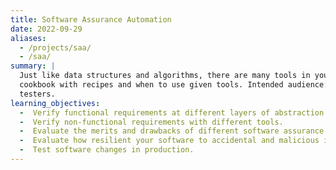 ```yaml
---
title: Software Assurance Automation
date: 2022-09-29
aliases:
  - /projects/saa/
  - /saa/
summary: |
  Just like data structures and algorithms, there are many tools in your toolbox for verifying software. This is a
  cookbook with recipes and when to use given tools. Intended audience: software engineers, software engineering
  testers.
learning_objectives:
  -  Verify functional requirements at different layers of abstraction.
  -  Verify non-functional requirements with different tools.
  -  Evaluate the merits and drawbacks of different software assurance automation strategies.
  -  Evaluate how resilient your software to accidental and malicious incidents.
  -  Test software changes in production.
---
```

